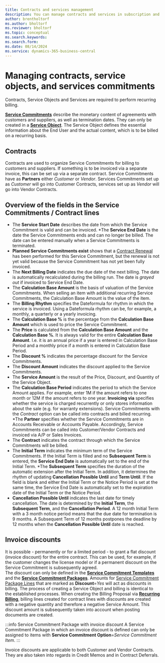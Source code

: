 ```yaml
---
title: Contracts and services management
description: You can manage contracts and services in subscription and recurring billing.
author: brentholtorf
ms.author: bholtorf
ms.reviewer: bholtorf
ms.topic: conceptual
ms.search.keywords: 
ms.search.form: 
ms.date: 08/14/2024
ms.service: dynamics-365-business-central
---
```


# Managing contracts, service objects, and services commitments

Contracts, Service Objects and Services are required to perform recurring billing.

**[Service Commitments](/docs/srb/masterdata/service-commitments.md)** describe the monetary content of agreements with customers and suppliers, as well as termination dates. They can only be created in a **[Service Object](/docs/srb/working-with-contracts/service-objects.md)**. The Service Object defines the essential information about the End User and the actual content, which is to be billed on a recurring basis.


## Contracts

Contracts are used to organize Service Commitments for billing to customers and suppliers. If something is to be invoiced via a separate invoice, this can be set up via a separate contract. Service Commitments have as **Partners** either *Customer* or *Vendor*. Services Commitments set up as *Customer* will go into Customer Contracts, services set up as *Vendor* will go into Vendor Contracts.

## Overview of the fields in the Service Commitments / Contract lines

* The **Service Start Date** describes the date from which the Service Commitment is valid and can be invoiced.
*The **Service End Date** is the date the Service Commitments ends and can no longer be billed. The date can be entered manually when a Service Commitments is terminated.
* **Planned Service Commitments exist** shows that a [Contract Renewal](/docs/srb/working-with-contracts/contract-renewal.md) has been performed for this Service Commitment, but the renewal is not yet valid because the Service Commitment has not yet been fully invoiced.
* The **Next Billing Date** indicates the due date of the next billing. The date is automatically recalculated during the billing run. The date is *grayed out* if invoiced to Service End Date.
* The **Calculation Base Amount** is the basis of valuation of the Service Commitments. When selling an item with additional recurring Service Commitments, the Calculation Base Amount is the value of the item.
* The **Billing Rhythm** specifies the Dateformula for rhythm in which the service is invoiced. Using a Dateformula rhythm can be, for example, a monthly, a quarterly or a yearly invoicing.
* The **Calculation Base %** is the percentage from the **Calculation Base Amount** which is used to price the Service Commitment.
* The **Price** is calculated from the **Calculation Base Amount** and the **Calculation Base %**. It is always valid for the entire **Calculation Base Amount**. I.e. it is an annual price if a year is entered in Calculation Base Period and a monthly price if a month is entered in Calculation Base Period.
* The **Discount %** indicates the percentage discount for the Service Commitments.
* The **Discount Amount** indicates the discount applied to the Service Commitments.
* The **Service Amount** is the result of the Price, Discount, and Quantity of the Service Object.
* The **Calculation Base Period** indicates the period to which the Service Amount applies. For example, enter 1M if the amount refers to one month or 12M if the amount refers to one year.
**Invoicing via** specifies whether the service is charged recurrently or only stores information about the sale (e.g. for warranty extensions). Service Commitments with the *Contract* option can be called into contracts and billed recurring.
*The **Partner** specifies whether the Service Commitments are in Accounts Receivable or Accounts Payable. Accordingly, Service Commitments can be called into Customer/Vendor Contracts and invoiced via A/P or Sales Invoices.
* The **Contract** indicates the contract through which the Service Commitments will be billed.
* The **Initial Term** indicates the minimum term of the Service Commitments. If the Initial Term is filled and no **Subsequent Term** is entered, the **Service End Date** is automatically set to the end of the Initial Term.
*The **Subsequent Term** specifies the duration of the automatic extension after the Initial Term. In addition, it determines the rhythm of updating **Cancellation Possible Until** and **Term Until**. If the field is blank and either the Initial Term or the Notice Period is set at the same time, the Service End Date is automatically set to the expiration date of the Initial Term or the Notice Period.
* **Cancellation Possible Until** indicates the last date for timely cancellation. The date is determined by the **Initial Term**, the **Subsequent Term**, and the **Cancellation Period**. A 12 month Initial Term with a 3 month notice period means that the due date for termination is 9 months. A Subsequent Term of 12 months postpones the deadline by 12 months when the **Cancellation Possible Until** date is reached.

## Invoice discounts

It is possible - permanently or for a limited period - to grant a flat discount (invoice discount) for the entire contract. This can be used, for example, if the customer changes the license model or if a permanent discount on the Service Commitment is subsequently agreed. <br/>
The discount can only be defined in the **[Service Commitment Templates](/docs/srb/masterdata/service-commitments.md#service-commitment-templates)** and the **[Service Commitment Packages](/docs/srb/masterdata/service-commitments.md#service-commitment-packages)**. Amounts for [Service Commitment Package Lines](/docs/srb/masterdata/service-commitments.md#service-commitment-packages) that are marked as **Discount**=*Yes* will act as discounts in billing. The process of creating a Service Object and billing is identical to the established processes. When creating the Billing Proposal via **[Recurring Billing](/docs/srb/recurring-billing.md)**, billing lines created for contract lines with discounts are created with a negative quantity and therefore a negative Service Amount. This discount amount is subsequently taken into account when posting documents are created.

:::info Service Commitment Package with invoice discount
A Service Commitment Package in which an invoice discount is defined can only be assigned to items with **Service Commitment Option**=*Service Commitment Item*.
:::

Invoice discounts are applicable to both Customer and Vendor Contracts. They are also taken into regards in Credit Memos and in Contract Deferrals.